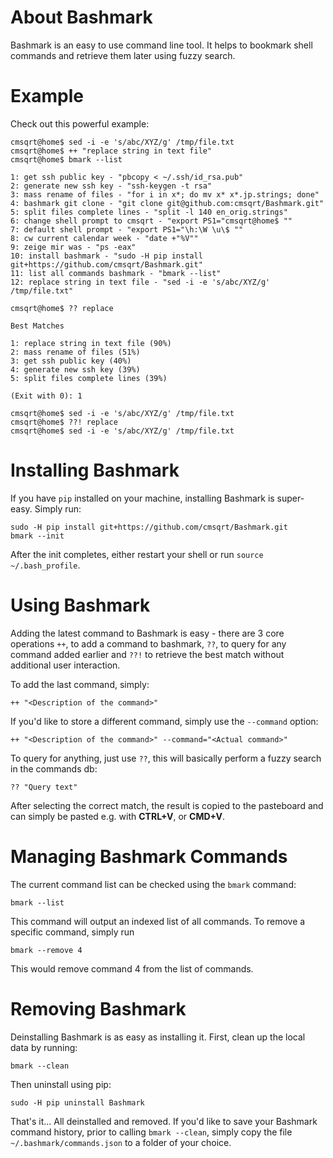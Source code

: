 # About Bashmark

Bashmark is an easy to use command line tool. It helps to bookmark shell commands and retrieve them later using fuzzy search.

# Example

Check out this powerful  example:

```
cmsqrt@home$ sed -i -e 's/abc/XYZ/g' /tmp/file.txt
cmsqrt@home$ ++ "replace string in text file"
cmsqrt@home$ bmark --list

1: get ssh public key - "pbcopy < ~/.ssh/id_rsa.pub"
2: generate new ssh key - "ssh-keygen -t rsa"
3: mass rename of files - "for i in x*; do mv x* x*.jp.strings; done"
4: bashmark git clone - "git clone git@github.com:cmsqrt/Bashmark.git"
5: split files complete lines - "split -l 140 en_orig.strings"
6: change shell prompt to cmsqrt - "export PS1="cmsqrt@home$ ""
7: default shell prompt - "export PS1="\h:\W \u\$ ""
8: cw current calendar week - "date +"%V""
9: zeige mir was - "ps -eax"
10: install bashmark - "sudo -H pip install git+https://github.com/cmsqrt/Bashmark.git"
11: list all commands bashmark - "bmark --list"
12: replace string in text file - "sed -i -e 's/abc/XYZ/g' /tmp/file.txt"

cmsqrt@home$ ?? replace

Best Matches

1: replace string in text file (90%)
2: mass rename of files (51%)
3: get ssh public key (40%)
4: generate new ssh key (39%)
5: split files complete lines (39%)

(Exit with 0): 1

cmsqrt@home$ sed -i -e 's/abc/XYZ/g' /tmp/file.txt
cmsqrt@home$ ??! replace
cmsqrt@home$ sed -i -e 's/abc/XYZ/g' /tmp/file.txt
```

# Installing Bashmark

If you have `pip` installed on your machine, installing Bashmark is super-easy. Simply run:

```
sudo -H pip install git+https://github.com/cmsqrt/Bashmark.git
bmark --init
``` 

After the init completes, either restart your shell or run `source ~/.bash_profile`.

# Using Bashmark

Adding the latest command to Bashmark is easy - there are 3 core operations `++`, to add a command to bashmark, `??`, to query for any command added earlier and `??!` to retrieve the best match without additional user interaction.

To add the last command, simply:

```
++ "<Description of the command>"
```

If you'd like to store a different command, simply use the `--command` option:

```
++ "<Description of the command>" --command="<Actual command>"
```

To query for anything, just use `??`, this will basically perform a fuzzy search in the commands db:

```
?? "Query text"
```

After selecting the correct match, the result is copied to the pasteboard and can simply be pasted e.g. with **CTRL+V**, or  **CMD+V**.

# Managing Bashmark Commands

The current command list can be checked using the `bmark` command:

```
bmark --list
```
This command will output an indexed list of all commands. To remove a specific command, simply run

```
bmark --remove 4
```

This would remove command 4 from the list of commands.

# Removing Bashmark

Deinstalling Bashmark is as easy as installing it. First, clean up the local data by running:

```
bmark --clean
```

Then uninstall using pip:

```
sudo -H pip uninstall Bashmark
```

That's it... All deinstalled and removed. If you'd like to save your Bashmark command history, prior to calling `bmark --clean`, simply copy the file  `~/.bashmark/commands.json` to a folder of your choice.


